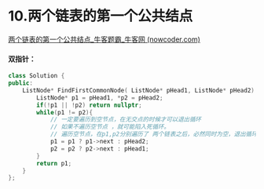 # 10.两个链表的第一个公共结点

[两个链表的第一个公共结点_牛客题霸_牛客网 (nowcoder.com)](https://www.nowcoder.com/practice/6ab1d9a29e88450685099d45c9e31e46?tpId=295&tags=&title=&difficulty=0&judgeStatus=0&rp=0&sourceUrl=%2Fexam%2Foj%3Fpage%3D1%26tab%3D%E7%AE%97%E6%B3%95%E7%AF%87%26topicId%3D295)



#### 双指针：

```c++
class Solution {
public:
    ListNode* FindFirstCommonNode( ListNode* pHead1, ListNode* pHead2) {
        ListNode* p1 = pHead1, *p2 = pHead2;
        if(!p1 || !p2) return nullptr;
        while(p1 != p2){  
            // 一定要遍历到空节点，在无交点的时候才可以退出循环
            // 如果不遍历空节点 ，就可能陷入死循环。
            // 遍历空节点，在p1,p2分别遍历了 两个链表之后，必然同时为空，退出循环
            p1 = p1 ? p1->next : pHead2;
            p2 = p2 ? p2->next : pHead1;    
        }
        return p1;
    }
};
```
